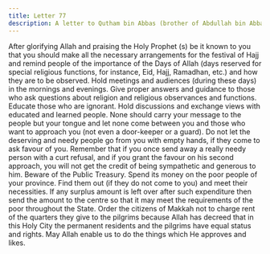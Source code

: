 ```yaml
---
title: Letter 77
description: A letter to Qutham bin Abbas (brother of Abdullah bin Abbas), who was the Governor of Makkah.
---
```


After glorifying Allah and praising the Holy Prophet (s) be it known to you that you should 
make all the necessary arrangements for the festival of Hajj and remind people of the 
importance of the Days of Allah (days reserved for special religious functions, for instance, 
Eid, Hajj, Ramadhan, etc.) and how they are to be observed. Hold meetings and audiences 
(during these days) in the mornings and evenings. Give proper answers and guidance to those 
who ask questions about religion and religious observances and functions. 
Educate those who are ignorant. Hold discussions and exchange views with educated and 
learned people. None should carry your message to the people but your tongue and let none 
come between you and those who want to approach you (not even a door-keeper or a guard). 
Do not let the deserving and needy people go from you with empty hands, if they come to ask 
favour of you. Remember that if you once send away a really needy person with a curt 
refusal, and if you grant the favour on his second approach, you will not get the credit of 
being sympathetic and generous to him. 
Beware of the Public Treasury. 
Spend its money on the poor people of your province. Find them out (if they do not come to 
you) and meet their necessities. 
If any surplus amount is left over after such expenditure then send the amount to the centre so 
that it may meet the requirements of the poor throughout the State. 
Order the citizens of Makkah not to charge rent of the quarters they give to the pilgrims 
because Allah has decreed that in this Holy City the permanent residents and the pilgrims 
have equal status and rights. May Allah enable us to do the things which He approves and 
likes.